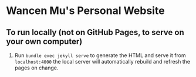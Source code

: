 
# Wancen Mu's Personal Website


## To run locally (not on GitHub Pages, to serve on your own computer)
1. Run `bundle exec jekyll serve` to generate the HTML and serve it from `localhost:4000` the local server will automatically rebuild and refresh the pages on change.



